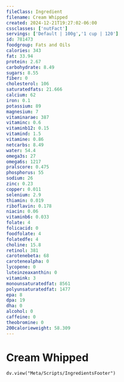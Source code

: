 ```yaml
---
fileClass: Ingredient
filename: Cream Whipped
created: 2024-12-21T19:27:02-06:00
cssclasses: ['nutFact']
servings: ['Default | 100g','1 cup | 120']
id: 781473
foodgroup: Fats and Oils
calories: 343
fat: 33.94
protein: 2.67
carbohydrate: 8.49
sugars: 8.55
fiber: 0
cholesterol: 106
saturatedfats: 21.666
calcium: 62
iron: 0.1
potassium: 89
magnesium: 7
vitaminarae: 387
vitaminc: 0.6
vitaminb12: 0.15
vitamind: 1.5
vitamine: 0.86
netcarbs: 8.49
water: 54.4
omega3s: 27
omega6s: 1217
pralscore: 0.475
phosphorus: 55
sodium: 26
zinc: 0.23
copper: 0.011
selenium: 2.9
thiamin: 0.019
riboflavin: 0.178
niacin: 0.06
vitaminb6: 0.033
folate: 4
folicacid: 0
foodfolate: 4
folatedfe: 4
choline: 15.8
retinol: 381
carotenebeta: 68
carotenealpha: 0
lycopene: 0
luteinzeaxanthin: 0
vitamink: 3
monounsaturatedfat: 8561
polyunsaturatedfat: 1477
epa: 8
dpa: 19
dha: 0
alcohol: 0
caffeine: 0
theobromine: 0
200calorieweight: 58.309
---
```


# Cream Whipped

```dataviewjs
dv.view("Meta/Scripts/IngredientsFooter")
```